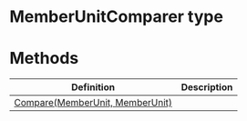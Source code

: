 <a name='T-Vsxmd-Units-MemberUnit-MemberUnitComparer'></a>
# MemberUnitComparer type



# Methods

| Definition | Description |
|-|-|
| [Compare(MemberUnit, MemberUnit)](/Vsxmd.Units.MemberUnit.MemberUnitComparer.md/#M-Vsxmd-Units-MemberUnit-MemberUnitComparer-Compare-Vsxmd-Units-MemberUnit,Vsxmd-Units-MemberUnit-) |  |
